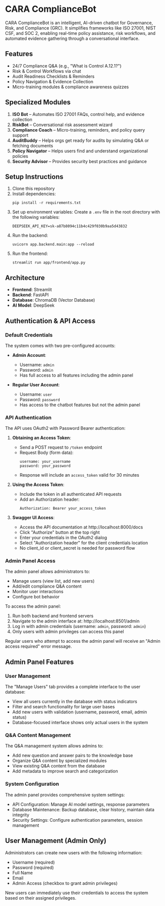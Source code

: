 # CARA ComplianceBot

CARA ComplianceBot is an intelligent, AI-driven chatbot for Governance, Risk, and Compliance (GRC). It simplifies frameworks like ISO 27001, NIST CSF, and SOC 2, enabling real-time policy assistance, risk workflows, and automated evidence gathering through a conversational interface.

## Features

- 24/7 Compliance Q&A (e.g., "What is Control A.12.1?")
- Risk & Control Workflows via chat
- Audit Readiness Checklists & Reminders
- Policy Navigation & Evidence Collection
- Micro-training modules & compliance awareness quizzes

## Specialized Modules

1. **ISO Bot** – Automates ISO 27001 FAQs, control help, and evidence collection
2. **RiskBot** – Conversational risk assessment wizard
3. **Compliance Coach** – Micro-training, reminders, and policy query support
4. **AuditBuddy** – Helps orgs get ready for audits by simulating Q&A or fetching documents
5. **Policy Navigator** – Helps users find and understand organizational policies
6. **Security Advisor** – Provides security best practices and guidance

## Setup Instructions

1. Clone this repository
2. Install dependencies:
   ```
   pip install -r requirements.txt
   ```
3. Set up environment variables:
   Create a `.env` file in the root directory with the following variables:
   ```
   DEEPSEEK_API_KEY=sk-a87b8094c11b4c429f030b9aa5d43832
   ```
4. Run the backend:
   ```
   uvicorn app.backend.main:app --reload
   ```
5. Run the frontend:
   ```
   streamlit run app/frontend/app.py
   ```

## Architecture

- **Frontend**: Streamlit
- **Backend**: FastAPI
- **Database**: ChromaDB (Vector Database)
- **AI Model**: DeepSeek

## Authentication & API Access

### Default Credentials

The system comes with two pre-configured accounts:

- **Admin Account**:
  - Username: `admin`
  - Password: `admin`
  - Has full access to all features including the admin panel

- **Regular User Account**:
  - Username: `user`
  - Password: `password`
  - Has access to the chatbot features but not the admin panel

### API Authentication

The API uses OAuth2 with Password Bearer authentication:

1. **Obtaining an Access Token**:
   - Send a POST request to `/token` endpoint
   - Request Body (form data):
     ```
     username: your_username
     password: your_password
     ```
   - Response will include an `access_token` valid for 30 minutes

2. **Using the Access Token**:
   - Include the token in all authenticated API requests
   - Add an Authorization header:
     ```
     Authorization: Bearer your_access_token
     ```

3. **Swagger UI Access**:
   - Access the API documentation at http://localhost:8000/docs
   - Click "Authorize" button at the top right
   - Enter your credentials in the OAuth2 dialog
   - Select "Authorization header" for the client credentials location
   - No client_id or client_secret is needed for password flow

### Admin Panel Access

The admin panel allows administrators to:
- Manage users (view list, add new users)
- Add/edit compliance Q&A content
- Monitor user interactions
- Configure bot behavior

To access the admin panel:
1. Run both backend and frontend servers
2. Navigate to the admin interface at: http://localhost:8501/admin
3. Log in with admin credentials (username: `admin`, password: `admin`)
4. Only users with admin privileges can access this panel

Regular users who attempt to access the admin panel will receive an "Admin access required" error message.

## Admin Panel Features

### User Management

The "Manage Users" tab provides a complete interface to the user database:
- View all users currently in the database with status indicators
- Filter and search functionality for large user bases
- Add new users with validation (username, password, email, admin status)
- Database-focused interface shows only actual users in the system

### Q&A Content Management

The Q&A management system allows admins to:
- Add new question and answer pairs to the knowledge base
- Organize Q&A content by specialized modules
- View existing Q&A content from the database
- Add metadata to improve search and categorization

### System Configuration

The admin panel provides comprehensive system settings:
- API Configuration: Manage AI model settings, response parameters
- Database Maintenance: Backup database, clear history, maintain data integrity
- Security Settings: Configure authentication parameters, session management

## User Management (Admin Only)

Administrators can create new users with the following information:
- Username (required)
- Password (required)
- Full Name
- Email
- Admin Access (checkbox to grant admin privileges)

New users can immediately use their credentials to access the system based on their assigned privileges. 